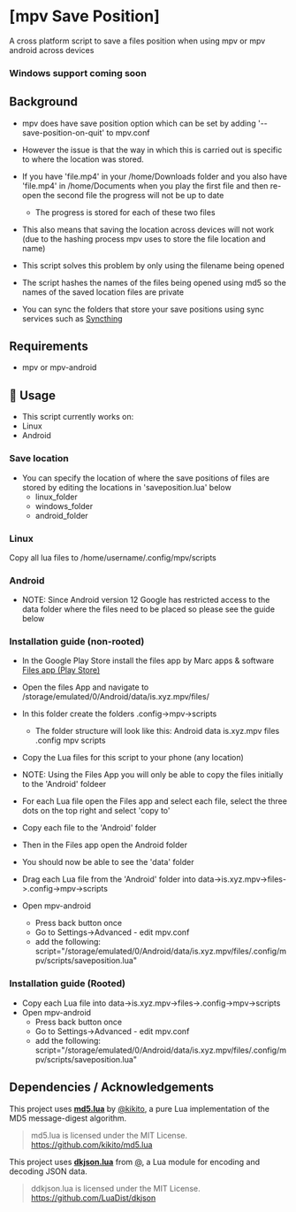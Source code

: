 # [mpv Save Position]

A cross platform script to save a files position when using mpv or mpv android across devices

### Windows support coming soon

## Background

- mpv does have save position option which can be set by adding '--save-position-on-quit' to mpv.conf
- However the issue is that the way in which this is carried out is specific to where the location was stored.
- If you have 'file.mp4' in your /home/Downloads folder and you also have 'file.mp4' in  /home/Documents when you play the first file and then re-open the second file the progress will not be up to date
    - The progress is stored for each of these two files
- This also means that saving the location across devices will not work (due to the hashing process mpv uses to store the file location and name)

- This script solves this problem by only using the filename being opened 
- The script hashes the names of the files being opened using md5 so the names of the saved location files are private
- You can sync the folders that store your save positions using sync services such as 
[Syncthing](https://syncthing.net/)

## Requirements
- mpv or mpv-android

## 🚀 Usage

- This script currently works on:
- Linux
- Android

### Save location
- You can specify the location of where the save positions of files are stored by editing the locations in 'saveposition.lua' below
    - linux_folder
    - windows_folder
    - android_folder

### Linux
Copy all lua files to  /home/username/.config/mpv/scripts

### Android 
- NOTE: Since Android version 12 Google has restricted access to the data folder where the files need to be placed so please see the guide below



### Installation guide (non-rooted)

- In the Google Play Store install the files app by Marc apps & software  [Files app (Play Store)](https://play.google.com/store/apps/details?id=com.marc.files)

- Open the files App and navigate to /storage/emulated/0/Android/data/is.xyz.mpv/files/
- In this folder create the folders .config->mpv->scripts
    - The folder structure will look like this:
    Android
        data
            is.xyz.mpv
                files
                    .config
                        mpv
                            scripts

- Copy the Lua files for this script to your phone (any location)
- NOTE: Using the Files App you will only be able to copy the files initially to the 'Android' foldeer
- For each Lua file open the Files app and select each file, select the three dots on the top right and select 'copy to'
- Copy each file to the 'Android' folder
- Then in the Files app open the Android folder
- You should now be able to see the 'data' folder
- Drag each Lua file from the 'Android' folder into data->is.xyz.mpv->files->.config->mpv->scripts

- Open mpv-android
    - Press back button once
    - Go to Settings->Advanced - edit mpv.conf
    - add the following: script="/storage/emulated/0/Android/data/is.xyz.mpv/files/.config/mpv/scripts/saveposition.lua"

### Installation guide (Rooted)
- Copy each Lua file into data->is.xyz.mpv->files->.config->mpv->scripts
- Open mpv-android
    - Press back button once
    - Go to Settings->Advanced - edit mpv.conf
    - add the following: script="/storage/emulated/0/Android/data/is.xyz.mpv/files/.config/mpv/scripts/saveposition.lua"

## Dependencies / Acknowledgements
This project uses [**md5.lua**](https://github.com/kikito/md5.lua) by [@kikito](https://github.com/kikito), a pure Lua implementation of the MD5 message-digest algorithm.
> md5.lua is licensed under the MIT License.  
> https://github.com/kikito/md5.lua

This project uses [**dkjson.lua**](https://github.com/LuaDist/dkjson) from [@](https://github.com/LuaDist), a Lua module for encoding and decoding JSON data. 
> ddkjson.lua is licensed under the MIT License.  
> https://github.com/LuaDist/dkjson
